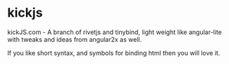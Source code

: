 # kickjs
kickJS.com - A branch of rivetjs and tinybind, light weight like angular-lite with tweaks and ideas from angular2x as well.

If you like short syntax, and symbols for binding html then you will love it.


